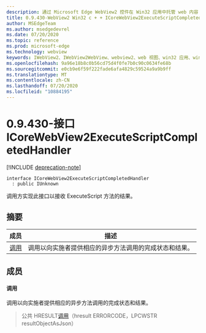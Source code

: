 ```yaml
---
description: 通过 Microsoft Edge WebView2 控件在 Win32 应用中托管 web 内容
title: 0.9.430-WebView2 Win32 c + + ICoreWebView2ExecuteScriptCompletedHandler
author: MSEdgeTeam
ms.author: msedgedevrel
ms.date: 07/20/2020
ms.topic: reference
ms.prod: microsoft-edge
ms.technology: webview
keywords: IWebView2、IWebView2WebView、webview2、web 视图、win32 应用、win32、edge、ICoreWebView2、ICoreWebView2Host、浏览器控件、边缘 html
ms.openlocfilehash: 9a96e18b8c0b56cd75d4f0fe7b0c90c0634fe68b
ms.sourcegitcommit: e0cb9e6f59f222fade6afa4829c59524a9a9b9ff
ms.translationtype: MT
ms.contentlocale: zh-CN
ms.lasthandoff: 07/20/2020
ms.locfileid: "10884195"
---
```

# 0.9.430-接口 ICoreWebView2ExecuteScriptCompletedHandler 

[!INCLUDE [deprecation-note](../../includes/deprecation-note.md)]

```
interface ICoreWebView2ExecuteScriptCompletedHandler
  : public IUnknown
```

调用方实现此接口以接收 ExecuteScript 方法的结果。

## 摘要

 成员                        | 描述
--------------------------------|---------------------------------------------
[调用](#invoke) | 调用以向实施者提供相应的异步方法调用的完成状态和结果。

## 成员

#### 调用 

调用以向实施者提供相应的异步方法调用的完成状态和结果。

> 公共 HRESULT[调用](#invoke)（hresult ERRORCODE，LPCWSTR resultObjectAsJson）


